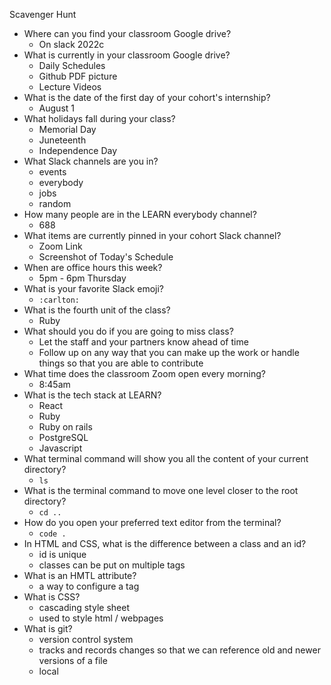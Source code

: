 Scavenger Hunt
- Where can you find your classroom Google drive?
     - On slack 2022c
- What is currently in your classroom Google drive?
    - Daily Schedules
    - Github PDF picture
    - Lecture Videos
- What is the date of the first day of your cohort's internship?
    - August 1
- What holidays fall during your class?
    - Memorial Day
    - Juneteenth
    - Independence Day
- What Slack channels are you in?
    - events
    - everybody
    - jobs
    - random
- How many people are in the LEARN everybody channel?
    - 688
- What items are currently pinned in your cohort Slack channel?
    - Zoom Link
    - Screenshot of Today's Schedule
- When are office hours this week?
    - 5pm - 6pm Thursday
- What is your favorite Slack emoji?
    - `:carlton:`
- What is the fourth unit of the class?
    - Ruby
- What should you do if you are going to miss class?
    - Let the staff and your partners know ahead of time
    - Follow up on any way that you can make up the work or handle things so that you are able to contribute
- What time does the classroom Zoom open every morning?
    - 8:45am
- What is the tech stack at LEARN?
    - React
    - Ruby
    - Ruby on rails
    - PostgreSQL
    - Javascript
- What terminal command will show you all the content of your current directory?
    - `ls`
- What is the terminal command to move one level closer to the root directory?
    - `cd ..`
- How do you open your preferred text editor from the terminal?
    - `code .`
- In HTML and CSS, what is the difference between a class and an id?
    - id is unique
    - classes can be put on multiple tags
- What is an HMTL attribute?
    - a way to configure a tag
- What is CSS?
    - cascading style sheet
    - used to style html / webpages
- What is git?
    - version control system
    - tracks and records changes so that we can reference old and newer versions of a file
    - local